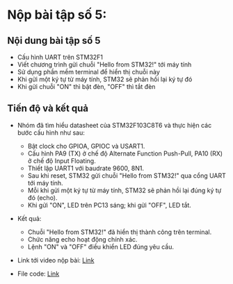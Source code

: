 # Nộp bài tập số 5:

## Nội dung bài tập số 5

- Cấu hình UART trên STM32F1  
- Viết chương trình gửi chuỗi "Hello from STM32!" tới máy tính  
- Sử dụng phần mềm terminal để hiển thị chuỗi này  
- Khi gửi một ký tự từ máy tính, STM32 sẽ phản hồi lại ký tự đó  
- Khi gửi chuỗi "ON" thì bật đèn, "OFF" thì tắt đèn  

## Tiến độ và kết quả

- Nhóm đã tìm hiểu datasheet của STM32F103C8T6 và thực hiện các bước cấu hình như sau:

    + Bật clock cho GPIOA, GPIOC và USART1.  
    + Cấu hình PA9 (TX) ở chế độ Alternate Function Push-Pull, PA10 (RX) ở chế độ Input Floating.  
    + Thiết lập UART1 với baudrate 9600, 8N1.  
    + Sau khi reset, STM32 gửi chuỗi "Hello from STM32!" qua cổng UART tới máy tính.  
    + Mỗi khi gửi một ký tự từ máy tính, STM32 sẽ phản hồi lại đúng ký tự đó (echo).  
    + Khi gửi "ON", LED trên PC13 sáng; khi gửi "OFF", LED tắt.  

- Kết quả:  
    + Chuỗi "Hello from STM32!" đã hiển thị thành công trên terminal.  
    + Chức năng echo hoạt động chính xác.  
    + Lệnh "ON" và "OFF" điều khiển LED đúng yêu cầu.  

- Link tới video nộp bài: [Link](https://drive.google.com/file/d/1LZEF1TRDpj4K7qXtILlsVF9fTOJl0AR3/view?usp=sharing)

- File code: [Link](https://github.com/NguyenVuTatKhang/EmbeddedSystemNhom1/blob/main/bai5/Code/main.c)
